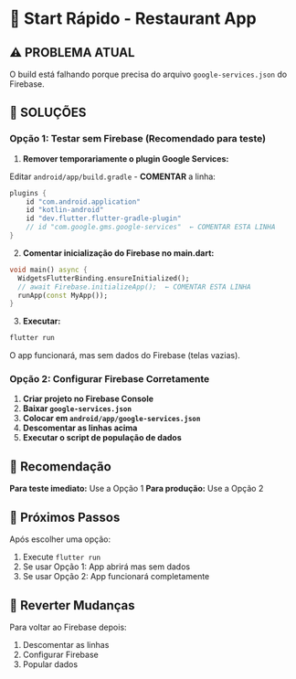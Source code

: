 # 🚀 Start Rápido - Restaurant App

## ⚠️ PROBLEMA ATUAL
O build está falhando porque precisa do arquivo `google-services.json` do Firebase.

## 🔧 SOLUÇÕES

### Opção 1: Testar sem Firebase (Recomendado para teste)

1. **Remover temporariamente o plugin Google Services:**

Editar `android/app/build.gradle` - **COMENTAR** a linha:
```groovy
plugins {
    id "com.android.application"
    id "kotlin-android"
    id "dev.flutter.flutter-gradle-plugin"
    // id "com.google.gms.google-services"  ← COMENTAR ESTA LINHA
}
```

2. **Comentar inicialização do Firebase no main.dart:**
```dart
void main() async {
  WidgetsFlutterBinding.ensureInitialized();
  // await Firebase.initializeApp();  ← COMENTAR ESTA LINHA
  runApp(const MyApp());
}
```

3. **Executar:**
```bash
flutter run
```

O app funcionará, mas sem dados do Firebase (telas vazias).

### Opção 2: Configurar Firebase Corretamente

1. **Criar projeto no Firebase Console**
2. **Baixar `google-services.json`**
3. **Colocar em `android/app/google-services.json`**
4. **Descomentar as linhas acima**
5. **Executar o script de população de dados**

## 🎯 Recomendação

**Para teste imediato:** Use a Opção 1
**Para produção:** Use a Opção 2

## 📱 Próximos Passos

Após escolher uma opção:
1. Execute `flutter run`
2. Se usar Opção 1: App abrirá mas sem dados
3. Se usar Opção 2: App funcionará completamente

## 🔄 Reverter Mudanças

Para voltar ao Firebase depois:
1. Descomentar as linhas
2. Configurar Firebase
3. Popular dados
